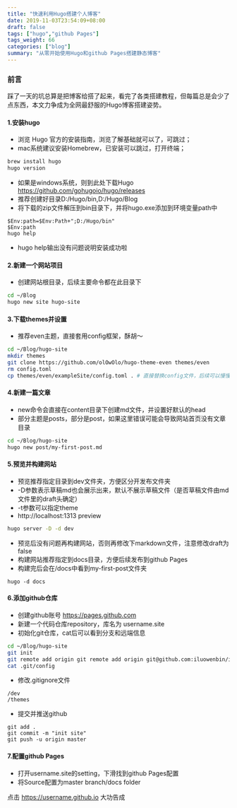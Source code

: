 ```yaml
---
title: "快速利用Hugo搭建个人博客"
date: 2019-11-03T23:54:09+08:00
draft: false
tags: ["hugo","github Pages"]
tags_weight: 66
categories: ["blog"]
summary: "从零开始使用Hugo和github Pages搭建静态博客"
---
```

### 前言
踩了一天的坑总算是把博客给搭了起来，看完了各类搭建教程，但每篇总是会少了点东西，本文力争成为全网最舒服的Hugo博客搭建姿势。
#### 1.安装hugo
- 浏览 Hugo 官方的安装指南，浏览了解基础就可以了，可跳过；
- mac系统建议安装Homebrew，已安装可以跳过，打开终端；

``` sh
brew install hugo
hugo version
```
- 如果是windows系统，则到此处下载Hugo https://github.com/gohugoio/hugo/releases
- 推荐创建好目录D:/Hugo/bin,D:/Hugo/Blog
- 将下载的zip文件解压到bin目录下，并将hugo.exe添加到环境变量path中
```shell script
$Env:path=$Env:Path+";D:/Hugo/bin"
$Env:path
hugo help
```
- hugo help输出没有问题说明安装成功啦

#### 2.新建一个网站项目
- 创建网站根目录，后续主要命令都在此目录下
``` sh
cd ~/Blog
hugo new site hugo-site
```

#### 3.下载themes并设置
- 推荐even主题，直接套用config框架，酥胡～
``` sh
cd ~/Blog/hugo-site
mkdir themes
git clone https://github.com/olOwOlo/hugo-theme-even themes/even
rm config.toml
cp themes/even/exampleSite/config.toml . # 直接替换config文件，后续可以慢慢修改配置
```

#### 4.新建一篇文章
- new命令会直接在content目录下创建md文件，并设置好默认的head
- 部分主题是posts，部分是post，如果这里错误可能会导致网站首页没有文章目录
``` sh
cd ~/Blog/hugo-site
hugo new post/my-first-post.md
```

#### 5.预览并构建网站
- 预览推荐指定目录到dev文件夹，方便区分开发布文件夹
- -D参数表示草稿md也会展示出来，默认不展示草稿文件（是否草稿文件由md文件里的draft头确定）
- -t参数可以指定theme
- http://localhost:1313 preview
``` sh
hugo server -D -d dev
```
- 预览后没有问题再构建网站，否则再修改下markdown文件，注意修改draft为false
- 构建网站推荐指定到docs目录，方便后续发布到github Pages
- 构建完后会在/docs中看到my-first-post文件夹
``` shell script
hugo -d docs
```

#### 6.添加github仓库
- 创建github账号 <https://pages.github.com>
- 新建一个代码仓库repository，库名为 username.site
- 初始化git仓库，cat后可以看到分支和远端信息
``` sh
cd ~/Blog/hugo-site
git init
git remote add origin git remote add origin git@github.com:iluowenbin/iluowenbin.site.git
cat .git/config
```
- 修改.gitignore文件
```shell script
/dev
/themes
```
- 提交并推送github
```shell script
git add .
git commit -m "init site"
git push -u origin master
```

#### 7.配置github Pages
- 打开username.site的setting，下滑找到github Pages配置
- 将Source配置为master branch/docs folder

点击 <https://username.github.io> 大功告成
